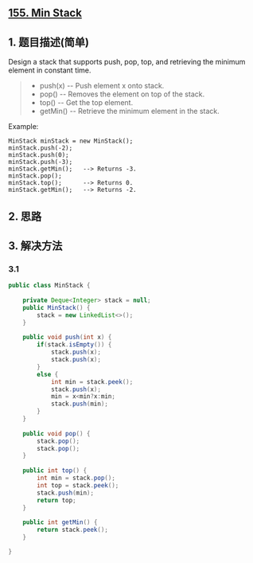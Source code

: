 ## [155. Min Stack](https://leetcode-cn.com/problems/min-stack/)

## 1. 题目描述(简单)

Design a stack that supports push, pop, top, and retrieving the minimum element in constant time.

> - push(x) -- Push element x onto stack.
> - pop() -- Removes the element on top of the stack.
> - top() -- Get the top element.
> - getMin() -- Retrieve the minimum element in the stack.
 

Example:
```
MinStack minStack = new MinStack();
minStack.push(-2);
minStack.push(0);
minStack.push(-3);
minStack.getMin();   --> Returns -3.
minStack.pop();
minStack.top();      --> Returns 0.
minStack.getMin();   --> Returns -2.
```

## 2. 思路

## 3. 解决方法

### 3.1



```java
public class MinStack {
	
	private Deque<Integer> stack = null;
	public MinStack() {
        stack = new LinkedList<>();
    }
    
    public void push(int x) {
    	if(stack.isEmpty()) {
    		stack.push(x);
    		stack.push(x);
    	}
    	else {
    		int min = stack.peek();
    		stack.push(x);
    		min = x<min?x:min;
    		stack.push(min);
		}
    }
    
    public void pop() {
        stack.pop();
        stack.pop();
    }
    
    public int top() {
    	int min = stack.pop();
    	int top = stack.peek();
    	stack.push(min);
        return top;
    }
    
    public int getMin() {
        return stack.peek();
    }

}
```




